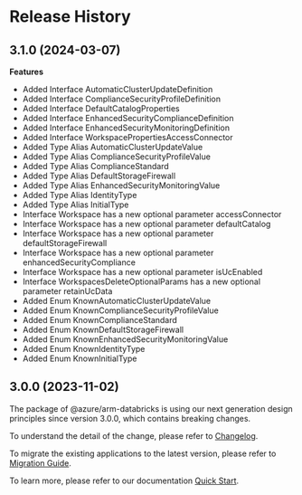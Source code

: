 # Release History
    
## 3.1.0 (2024-03-07)
    
**Features**

  - Added Interface AutomaticClusterUpdateDefinition
  - Added Interface ComplianceSecurityProfileDefinition
  - Added Interface DefaultCatalogProperties
  - Added Interface EnhancedSecurityComplianceDefinition
  - Added Interface EnhancedSecurityMonitoringDefinition
  - Added Interface WorkspacePropertiesAccessConnector
  - Added Type Alias AutomaticClusterUpdateValue
  - Added Type Alias ComplianceSecurityProfileValue
  - Added Type Alias ComplianceStandard
  - Added Type Alias DefaultStorageFirewall
  - Added Type Alias EnhancedSecurityMonitoringValue
  - Added Type Alias IdentityType
  - Added Type Alias InitialType
  - Interface Workspace has a new optional parameter accessConnector
  - Interface Workspace has a new optional parameter defaultCatalog
  - Interface Workspace has a new optional parameter defaultStorageFirewall
  - Interface Workspace has a new optional parameter enhancedSecurityCompliance
  - Interface Workspace has a new optional parameter isUcEnabled
  - Interface WorkspacesDeleteOptionalParams has a new optional parameter retainUcData
  - Added Enum KnownAutomaticClusterUpdateValue
  - Added Enum KnownComplianceSecurityProfileValue
  - Added Enum KnownComplianceStandard
  - Added Enum KnownDefaultStorageFirewall
  - Added Enum KnownEnhancedSecurityMonitoringValue
  - Added Enum KnownIdentityType
  - Added Enum KnownInitialType
    
    
## 3.0.0 (2023-11-02)

The package of @azure/arm-databricks is using our next generation design principles since version 3.0.0, which contains breaking changes.

To understand the detail of the change, please refer to [Changelog](https://aka.ms/js-track2-changelog).

To migrate the existing applications to the latest version, please refer to [Migration Guide](https://aka.ms/js-track2-migration-guide).

To learn more, please refer to our documentation [Quick Start](https://aka.ms/azsdk/js/mgmt/quickstart ).
